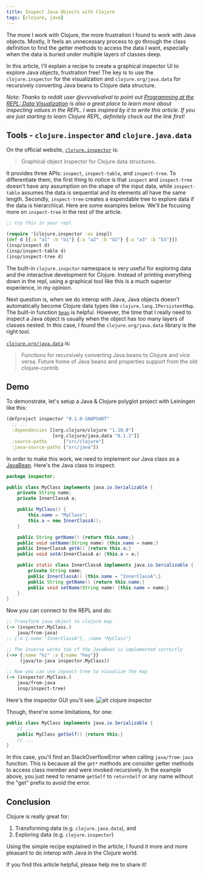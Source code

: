 ```yaml
---
title: Inspect Java Objects with Clojure
tags: [clojure, java]
---
```


The more I work with Clojure, the more frustration I found to work with
Java objects. Mostly, it feels an unnecessary process to go through
the class definition to find the getter methods to access the data I want,
especially when the data is buried under multiple layers of classes deep.

In this article, I'll explain a recipe to create a graphical
inspector UI to explore Java objects, frustration free!
The key is to use the `clojure.inspector` for the visualization and
`clojure.org/java.data` for recursively converting Java beans to Clojure
data structure.

<!-- more -->

_Note: Thanks to reddit user @vvvvalvalval to point out
[Programming at the REPL: Data Visualization](https://clojure.org/guides/repl/data_visualization_at_the_repl#_dealing_with_mysterious_values_advanced)
is also a great place to learn more about inspecting values in the REPL.
I was inspired by it to write this article. If you are just starting to learn Clojure
REPL, definitely check out the link first!_

## Tools - `clojure.inspector` and `clojure.java.data`

On the official website,
[`clojure.inspector`](https://clojure.github.io/clojure/clojure.inspector-api.html) is:

> Graphical object inspector for Clojure data structures.

It provides three APIs: `inspect`, `inspect-table`, and `inspect-tree`.
To differentiate them, the first thing to notice is that `inspect` and
`inspect-tree` doesn't have any assumption on the shape of the input data,
while `inspect-table` assumes the data is sequential and its elements
all have the same length. Secondly, `inspect-tree` creates a expendable
tree to explore data if the data is hierarchical. Here are some
examples below. We'll be focusing more on `inspect-tree` in the rest of
the article.

```clj
;; try this in your repl

(require '[clojure.inspector :as insp])
(def d [{:a "a1" :b "b1"} {:a "a2" :b "b2"} {:a "a3" :b "b3"}])
(insp/inspect d)
(insp/inspect-table d)
(insp/inspect-tree d)
```

The built-in `clojure.inspctor` namespace is very useful for
exploring data and the interactive development for Clojure.
Instead of printing everything down in the repl, using a graphical
tool like this is a much superior experience, in my opinion.

Next question is, when we do interop with Java, Java objects
doesn't automatically become Clojure data types like
`clojure.lang.IPersistentMap`. The built-in function
[`bean`](https://clojuredocs.org/clojure.core/bean) is helpful.
However, the time that I really need to inspect a Java object
is usually when the object has too many layers of classes nested. In
this case, I found the `clojure.org/java.data` library is the
right tool.

[`clojure.org/java.data`](https://github.com/clojure/java.data)
is:

> Functions for recursively converting Java beans to Clojure and vice versa. Future home of Java beans and properties support from the old clojure-contrib

## Demo

To demonstrate, let's setup a Java & Clojure polyglot project
with Leiningen like this:

```clj
(defproject inspector "0.1.0-SNAPSHOT"
  ;; ...
  :dependencies [[org.clojure/clojure "1.10.0"]
                 [org.clojure/java.data "0.1.1"]]
  :source-paths      ["src/clojure"]
  :java-source-paths ["src/java"])
```

In order to make this work, we need to implement our Java class
as a [JavaBean](https://www.geeksforgeeks.org/javabean-class-java/).
Here's the Java class to inspect:

```java
package inspector;

public class MyClass implements java.io.Serializable {
    private String name;
    private InnerClassA a;

    public MyClass() {
        this.name = "MyClass";
        this.a = new InnerClassA();
    }

    public String getName() {return this.name;}
    public void setName(String name) {this.name = name;}
    public InnerClassA getA() {return this.a;}
    public void setA(InnerClassA a) {this.a = a;}

    public static class InnerClassA implements java.io.Serializable {
        private String name;
        public InnerClassA() {this.name = "InnerClassA";}
        public String getName() {return this.name;}
        public void setName(String name) {this.name = name;}
    }
}
```

Now you can connect to the REPL and do:

```clj
;; Transform java object to clojure map
(-> (inspector.MyClass.)
    java/from-java)
;; {:a {:name "InnerClassA"}, :name "MyClass"}

;; The inverse works too if the JavaBean is implemented correctly
(->> {:name "hi" :a {:name "hey"}}
     (java/to-java inspector.MyClass))

;; Now you can use inpsect-tree to visualize the map
(-> (inspector.MyClass.)
    java/from-java
    insp/inspect-tree)
```

Here's the inspector GUI you'll see: ![alt clojure inspector](images/clojure-inspector.png)

Though, there're some limitations, for one:

```java
public class MyClass implements java.io.Serializable {
    // ...
    public MyClass getSelf() {return this;}
    // ...
}
```

In this case, you'll find an StackOverflowError when calling
`java/from-java` function. This is because all the `get*` methods
are consider getter methods to access class member and were invoked
recursively. In the example above, you just need to rename `getSelf`
to `returnSelf` or any name without the "get" prefix to avoid the error.

## Conclusion

Clojure is really great for:

1. Transforming data (e.g. `clojure.java.data`), and
1. Exploring data (e.g. `clojure.inspector`)

Using the simple recipe explained in the article, I found it
more and more pleasant to do interop with Java in the Clojure
world.

If you find this article helpful, please help me to share it!
